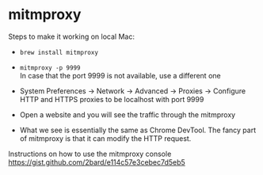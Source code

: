 # mitmproxy

Steps to make it working on local Mac:

* ```brew install mitmproxy```

* ```mitmproxy -p 9999``` <br>
In case that the port 9999 is not available, use a different one

* System Preferences -> Network -> Advanced -> Proxies -> Configure HTTP and HTTPS proxies to be localhost with port 9999

* Open a website and you will see the traffic through the mitmproxy

* What we see is essentially the same as Chrome DevTool. The fancy part of mitmproxy is that it can modify the HTTP request.

Instructions on how to use the mitmproxy console https://gist.github.com/2bard/e114c57e3cebec7d5eb5
